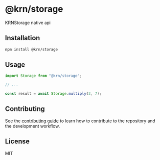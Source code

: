 # @krn/storage

KRNStorage native api

## Installation

```sh
npm install @krn/storage
```

## Usage

```js
import Storage from "@krn/storage";

// ...

const result = await Storage.multiply(3, 7);
```

## Contributing

See the [contributing guide](CONTRIBUTING.md) to learn how to contribute to the repository and the development workflow.

## License

MIT
